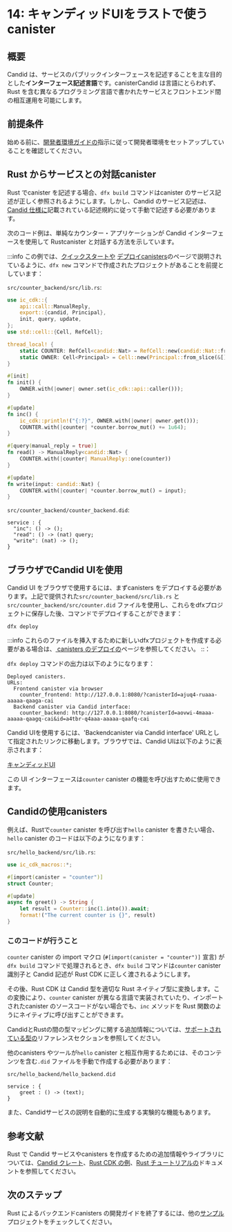 # 14: キャンディッドUIをラストで使うcanister

## 概要

Candid は、サービスのパブリックインターフェースを記述することを主な目的とした**インターフェース記述言語**です。canisterCandid は言語にとらわれず、Rust を含む異なるプログラミング言語で書かれたサービスとフロントエンド間の相互運用を可能にします。

## 前提条件

始める前に、[開発者環境ガイドの](./3-dev-env.md)指示に従って開発者環境をセットアップしていることを確認してください。

## Rust からサービスとの対話canister

Rust でcanister を記述する場合、`dfx build` コマンドはcanister のサービス記述が正しく参照されるようにします。しかし、Candid のサービス記述は、[Candid 仕様に](https://github.com/dfinity/candid/blob/master/spec/Candid.md#core-grammar)記載されている記述規約に従って手動で記述する必要があります。

次のコード例は、単純なカウンター・アプリケーションが Candid インターフェースを使用して Rustcanister と対話する方法を示しています。

:::info
この例では、[クイックスタートや](4-quickstart.md) [デプロイcanisters](5-deploying.md)のページで説明されているように、`dfx new` コマンドで作成されたプロジェクトがあることを前提としています：

`src/counter_backend/src/lib.rs`:

``` rust
use ic_cdk::{
    api::call::ManualReply,
    export::{candid, Principal},
    init, query, update,
};
use std::cell::{Cell, RefCell};

thread_local! {
    static COUNTER: RefCell<candid::Nat> = RefCell::new(candid::Nat::from(0));
    static OWNER: Cell<Principal> = Cell::new(Principal::from_slice(&[]));
}

#[init]
fn init() {
    OWNER.with(|owner| owner.set(ic_cdk::api::caller()));
}

#[update]
fn inc() {
    ic_cdk::println!("{:?}", OWNER.with(|owner| owner.get()));
    COUNTER.with(|counter| *counter.borrow_mut() += 1u64);
}

#[query(manual_reply = true)]
fn read() -> ManualReply<candid::Nat> {
    COUNTER.with(|counter| ManualReply::one(counter))
}

#[update]
fn write(input: candid::Nat) {
    COUNTER.with(|counter| *counter.borrow_mut() = input);
}
```

`src/counter_backend/counter_backend.did`:

    service : {
      "inc": () -> ();
      "read": () -> (nat) query;
      "write": (nat) -> ();
    }

## ブラウザでCandid UIを使用

Candid UI をブラウザで使用するには、まずcanisters をデプロイする必要があります。上記で提供された`src/counter_backend/src/lib.rs` と`src/counter_backend/src/counter.did` ファイルを使用し、これらをdfxプロジェクトに保存した後、コマンドでデプロイすることができます：

    dfx deploy

:::info
これらのファイルを挿入するために新しいdfxプロジェクトを作成する必要がある場合は、[ canisters のデプロイの](5-deploying.md)ページを参照してください。
::：

`dfx deploy` コマンドの出力は以下のようになります：

    Deployed canisters.
    URLs:
      Frontend canister via browser
        counter_frontend: http://127.0.0.1:8080/?canisterId=ajuq4-ruaaa-aaaaa-qaaga-cai
      Backend canister via Candid interface:
        counter_backend: http://127.0.0.1:8080/?canisterId=aovwi-4maaa-aaaaa-qaagq-cai&id=a4tbr-q4aaa-aaaaa-qaafq-cai

Candid UIを使用するには、'Backendcanister via Candid interface' URLとして指定されたリンクに移動します。ブラウザでは、Candid UIは以下のように表示されます：

[キャンディッドUI](../rust/_attachments/CandidUI.png)

この UI インターフェースは`counter` canister の機能を呼び出すために使用できます。

## Candidの使用canisters

例えば、Rustで`counter` canister を呼び出す`hello` canister を書きたい場合、`hello` canister のコードは以下のようになります：

`src/hello_backend/src/lib.rs`:

``` rust
use ic_cdk_macros::*;

#[import(canister = "counter")]
struct Counter;

#[update]
async fn greet() -> String {
    let result = Counter::inc(1.into()).await;
    format!("The current counter is {}", result)
}
```

### このコードが行うこと

`counter` canister の import マクロ (`#[import(canister = "counter")]` 宣言) が`dfx build` コマンドで処理されるとき、`dfx build` コマンドは`counter` canister 識別子と Candid 記述が Rust CDK に正しく渡されるようにします。

その後、Rust CDK は Candid 型を適切な Rust ネイティブ型に変換します。この変換により、`counter` canister が異なる言語で実装されていたり、インポートされたcanister のソースコードがない場合でも、`inc` メソッドを Rust 関数のようにネイティブに呼び出すことができます。

CandidとRustの間の型マッピングに関する追加情報については、[サポートされている型の](../../../references/candid-ref.md)リファレンスセクションを参照してください。

他のcanisters やツールが`hello` canister と相互作用するためには、そのコンテンツを含む`.did` ファイルを手動で作成する必要があります：

`src/hello_backend/hello_backend.did`

``` candid
service : {
    greet : () -> (text);
}
```

また、Candidサービスの説明を自動的に生成する実験的な機能もあります。

## 参考文献

Rust で Candid サービスやcanisters を作成するための追加情報やライブラリについては、[Candid クレート](https://docs.rs/candid/)、[Rust CDK の例](https://github.com/dfinity/cdk-rs/tree/next/examples)、[Rust チュートリアルの](../rust/index.md)ドキュメントを参照してください。

## 次のステップ

Rust によるバックエンドcanisters の開発ガイドを終了するには、他の[サンプル](15-samples.md)プロジェクトをチェックしてください。

<!---
# 14: Using the Candid UI with a Rust canister

## Overview

Candid is an **interface description language** with the primary purpose of describing the public interface of a service. A service is usually in the form of a program deployed as a canister. Candid is language-agnostic, meaning that it allows for the inter-operation between services and frontends written in different programming languages, including Rust. 

## Prerequisites 

Before getting started, assure you have set up your developer environment according to the instructions in the [developer environment guide](./3-dev-env.md).

## Interacting with a service from a Rust canister

When writing a canister in Rust, the `dfx build` command will ensure that the canister's service description is correctly referenced. The Candid service description, however, will need to be manually written following the writing conventions described in the [Candid specification](https://github.com/dfinity/candid/blob/master/spec/Candid.md#core-grammar).

The following example code displays how a simple Counter application can use a Candid interface to interact with a Rust canister. 

:::info
This example assumes you have a project made with the `dfx new` command, as described in the [quick start](4-quickstart.md) or [deploying canisters](5-deploying.md) pages.
:::

`src/counter_backend/src/lib.rs`:
``` rust
use ic_cdk::{
    api::call::ManualReply,
    export::{candid, Principal},
    init, query, update,
};
use std::cell::{Cell, RefCell};

thread_local! {
    static COUNTER: RefCell<candid::Nat> = RefCell::new(candid::Nat::from(0));
    static OWNER: Cell<Principal> = Cell::new(Principal::from_slice(&[]));
}

#[init]
fn init() {
    OWNER.with(|owner| owner.set(ic_cdk::api::caller()));
}

#[update]
fn inc() {
    ic_cdk::println!("{:?}", OWNER.with(|owner| owner.get()));
    COUNTER.with(|counter| *counter.borrow_mut() += 1u64);
}

#[query(manual_reply = true)]
fn read() -> ManualReply<candid::Nat> {
    COUNTER.with(|counter| ManualReply::one(counter))
}

#[update]
fn write(input: candid::Nat) {
    COUNTER.with(|counter| *counter.borrow_mut() = input);
}
```

`src/counter_backend/counter_backend.did`:

```
service : {
  "inc": () -> ();
  "read": () -> (nat) query;
  "write": (nat) -> ();
}
```

## Using Candid UI in the browser

To use Candid UI in the browser, first you need to deploy your canisters. Using the `src/counter_backend/src/lib.rs` and `src/counter_backend/src/counter.did` files provided above, after these have been saved in a dfx project, they can be deployed with the command:

```
dfx deploy
```

:::info
If you need to create a new dfx project to insert these files into, please see the [deploying canisters page](5-deploying.md).
:::

The output of the `dfx deploy` command will resemble:

```
Deployed canisters.
URLs:
  Frontend canister via browser
    counter_frontend: http://127.0.0.1:8080/?canisterId=ajuq4-ruaaa-aaaaa-qaaga-cai
  Backend canister via Candid interface:
    counter_backend: http://127.0.0.1:8080/?canisterId=aovwi-4maaa-aaaaa-qaagq-cai&id=a4tbr-q4aaa-aaaaa-qaafq-cai
```

To use the Candid UI, navigate to the link specified as the 'Backend canister via Candid interface' URL. In the browser, the Candid UI will look like this:

[Candid UI](../rust/_attachments/CandidUI.png)

This UI interface can be used to call the functions of the `counter` canister. 

## Using Candid for interactions between canisters

For example, if you want to write a `hello` canister that calls the `counter` canister in Rust, the code for the `hello` canister will resemble te following:

`src/hello_backend/src/lib.rs`:

``` rust
use ic_cdk_macros::*;

#[import(canister = "counter")]
struct Counter;

#[update]
async fn greet() -> String {
    let result = Counter::inc(1.into()).await;
    format!("The current counter is {}", result)
}
```

### What this code does

When the import macro on the `counter` canister (the `#[import(canister = "counter")]` declaration) is processed by the `dfx build` command, the `dfx build` command ensures that the `counter` canister identifier and the Candid description are passed to the Rust CDK correctly. 

The Rust CDK then translates the Candid type into the appropriate native Rust type. This translation enables you to call the `inc` method natively, as if it were a Rust function, even if the `counter` canister is implemented in a different language or if you do not have the source code for the imported canister. 

For additional information on the type mapping between Candid and Rust, you can consult the [supported types](../../../references/candid-ref.md) reference section.

For other canisters and tools to interact with the `hello` canister, you need to manually create a `.did` file with the content:

`src/hello_backend/hello_backend.did`

``` candid
service : {
    greet : () -> (text);
}
```

There is also an experimental feature to generate a Candid service description automatically, see this [test case](https://github.com/dfinity/candid/blob/master/rust/candid/tests/types.rs#L99) as an example.

## References

For additional information and libraries to help you create Candid services or canisters in Rust, see the documentation for the [Candid crate](https://docs.rs/candid/), [Rust CDK examples](https://github.com/dfinity/cdk-rs/tree/next/examples) and the [Rust tutorials](../rust/index.md).

## Next steps

To finish the developing backend canisters with Rust guide, check out other [sample](15-samples.md) projects. 
-->
